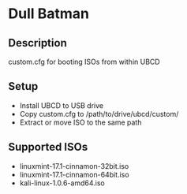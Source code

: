 Dull Batman
===========


Description
-----------
custom.cfg for booting ISOs from within UBCD


Setup
-----

* Install UBCD to USB drive
* Copy custom.cfg to /path/to/drive/ubcd/custom/
* Extract or move ISO to the same path


Supported ISOs
--------------
* linuxmint-17.1-cinnamon-32bit.iso
* linuxmint-17.1-cinnamon-64bit.iso
* kali-linux-1.0.6-amd64.iso
